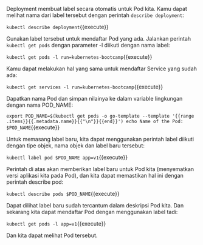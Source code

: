 Deployment membuat label secara otomatis untuk Pod kita. Kamu dapat melihat nama dari label tersebut dengan perintah `describe deployment`:

`kubectl describe deployment`{{execute}}

Gunakan label tersebut untuk mendaftar Pod yang ada. Jalankan perintah `kubectl get pods` dengan parameter -l diikuti dengan nama label:

`kubectl get pods -l run=kubernetes-bootcamp`{{execute}}

Kamu dapat melakukan hal yang sama untuk mendaftar Service yang sudah ada:

`kubectl get services -l run=kubernetes-bootcamp`{{execute}}

Dapatkan nama Pod dan simpan nilainya ke dalam variable lingkungan dengan nama POD_NAME:

`export POD_NAME=$(kubectl get pods -o go-template --template '{{range .items}}{{.metadata.name}}{{"\n"}}{{end}}')
echo Name of the Pod: $POD_NAME`{{execute}}

Untuk memasang label baru, kita dapat menggunakan perintah label diikuti dengan tipe objek, nama objek dan label baru tersebut:

`kubectl label pod $POD_NAME app=v1`{{execute}}

Perintah di atas akan memberikan label baru untuk Pod kita (menyematkan versi aplikasi kita pada Pod), dan kita dapat memastikan hal ini dengan perintah describe pod:

`kubectl describe pods $POD_NAME`{{execute}}

Dapat dilihat label baru sudah tercantum dalam deskripsi Pod kita. Dan sekarang kita dapat mendaftar Pod dengan menggunakan label tadi:

`kubectl get pods -l app=v1`{{execute}}

Dan kita dapat melihat Pod tersebut.
